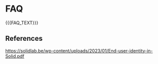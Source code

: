 # FAQ

{{{FAQ_TEXT}}}

## References

https://solidlab.be/wp-content/uploads/2023/01/End-user-identity-in-Solid.pdf
